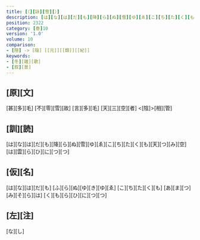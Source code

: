 ```yaml
---
title: [（][詠][雪][）]
description: [は][な][は][だ][も][降][ら][ぬ][雪][ゆ][ゑ][こ][ち][た][く][も][天][つ][み][空][は][雲][ら][ひ][に][つ][つ]
position: 2322
category: [巻]10
version: '1.0'
volume: 10
comparison:
- [隠] -> [陰] [[元]][[類]][[紀]]
keywords:
- [冬][雑][歌]
- [叙][景]
---
```


## [原][文]

[甚][多][毛] [不][零][雪][故] [言][多][毛] [天][三][空][者] <[陰]>[相][管]

## [訓][読]

[は][な][は][だ][も][降][ら][ぬ][雪][ゆ][ゑ][こ][ち][た][く][も][天][つ][み][空][は][雲][ら][ひ][に][つ][つ]

## [仮][名]

[は][な][は][だ][も] [ふ][ら][ぬ][ゆ][き][ゆ][ゑ] [こ][ち][た][く][も] [あ][ま][つ][み][そ][ら][は] [く][も][ら][ひ][に][つ][つ]

## [左][注]

[な][し]
